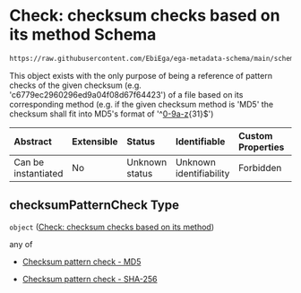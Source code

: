 # Check: checksum checks based on its method Schema

```txt
https://raw.githubusercontent.com/EbiEga/ega-metadata-schema/main/schemas/EGA.common-definitions.json#/$defs/checksumPatternCheck
```

This object exists with the only purpose of being a reference of pattern checks of the given checksum (e.g. 'c6779ec2960296ed9a04f08d67f64423') of a file based on its corresponding method (e.g. if the given checksum method is 'MD5' the checksum shall fit into MD5's format of '^[0-9a-z](?:-?\[0-9a-z]){31}$')

| Abstract            | Extensible | Status         | Identifiable            | Custom Properties | Additional Properties | Access Restrictions | Defined In                                                                                           |
| :------------------ | :--------- | :------------- | :---------------------- | :---------------- | :-------------------- | :------------------ | :--------------------------------------------------------------------------------------------------- |
| Can be instantiated | No         | Unknown status | Unknown identifiability | Forbidden         | Allowed               | none                | [EGA.common-definitions.json\*](../../../schemas/EGA.common-definitions.json "open original schema") |

## checksumPatternCheck Type

`object` ([Check: checksum checks based on its method](ega-4-defs-check-checksum-checks-based-on-its-method.md))

any of

*   [Checksum pattern check - MD5](ega-4-defs-check-checksum-checks-based-on-its-method-anyof-checksum-pattern-check---md5.md "check type definition")

*   [Checksum pattern check - SHA-256](ega-4-defs-check-checksum-checks-based-on-its-method-anyof-checksum-pattern-check---sha-256.md "check type definition")
